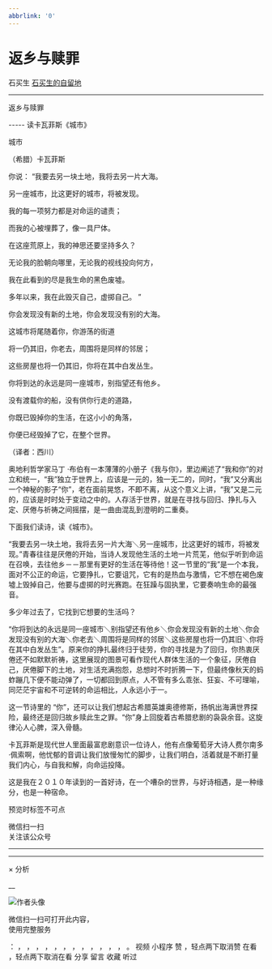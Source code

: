 ```yaml
---
abbrlink: '0'
---
```

#  返乡与赎罪

石买生  [ 石买生的自留地 ](javascript:void\(0\);)

__ _ _ _ _

返乡与赎罪

\-----  读卡瓦菲斯《城市》

城市

（希腊）卡瓦菲斯

你说：  “我要去另一块土地，我将去另一片大海。

另一座城市，比这更好的城市，将被发现。

我的每一项努力都是对命运的谴责；

而我的心被埋葬了，像一具尸体。

在这座荒原上，我的神思还要坚持多久？

无论我的脸朝向哪里，无论我的视线投向何方，

我在此看到的尽是我生命的黑色废墟。

多年以来，我在此毁灭自己，虚掷自己。  ”

你会发现没有新的土地，你会发现没有别的大海。

这城市将尾随着你，你游荡的街道

将一仍其旧，你老去，周围将是同样的邻居；

这些房屋也将一仍其旧，你将在其中白发丛生。

你将到达的永远是同一座城市，别指望还有他乡。

没有渡载你的船，没有供你行走的道路，

你既已毁掉你的生活，在这小小的角落，

你便已经毁掉了它，在整个世界。

（译者：西川）

奥地利哲学家马丁
·布伯有一本薄薄的小册子《我与你》，里边阐述了“我和你”的对立和统一，“我”独立于世界上，应该是一元的，独一无二的，同时，“我”又分离出一个神秘的影子“你”，老在面前晃悠，不即不离，从这个意义上讲，“我”又是二元的，应该是时时处于变动之中的。人存活于世界，就是在寻找与回归、挣扎与入定、厌倦与祈祷之间摇摆，是一曲由混乱到澄明的二重奏。

下面我们读诗，读《城市》。

“我要去另一块土地，我将去另一片大海＼另一座城市，比这更好的城市，将被发现。”青春往往是厌倦的开始，当诗人发现他生活的土地一片荒芜，他似乎听到命运在召唤，去往他乡－－那里有更好的生活在等待他！这一节里的“我”是一个本我，面对不公正的命运，它要挣扎，它要诅咒，它有的是热血与激情，它不想在褐色废墟上毁掉自己，他要与虚掷的时光赛跑。在狂躁与固执里，它要奏响生命的最强音。

多少年过去了，它找到它想要的生活吗？

“你将到达的永远是同一座城市＼别指望还有他乡＼你会发现没有新的土地＼你会发现没有别的大海＼你老去＼周围将是同样的邻居＼这些房屋也将一仍其旧＼你将在其中白发丛生”。原来你的挣扎最终归于徒劳，你的寻找是为了回归，你热衷厌倦还不如默默祈祷，这里展现的图景可看作现代人群体生活的一个象征，厌倦自己，厌倦脚下的土地，对生活充满抱怨，总想时不时折腾一下，但最终像秋天的蚂蚱蹦几下便不能动弹了，一切都回到原点，人不管有多么乖张、狂妄、不可理喻，同茫茫宇宙和不可逆转的命运相比，人永远小于一。

这一节诗里的
“你”，还可以让我们想起古希腊英雄奥德修斯，扬帆出海满世界探险，最终还是回归故乡赎此生之罪。“你”身上回旋着古希腊悲剧的袅袅余音。这旋律沁人心脾，深入骨髓。

卡瓦菲斯是现代世人里面最富悲剧意识一位诗人，他有点像葡萄牙大诗人费尔南多
·佩索啊，他忧郁的音调让我们放慢匆忙的脚步，让我们明白，活着就是不断打量我们内心，与自我和解，向命运投降。

这是我在２０１０年读到的一首好诗，在一个嘈杂的世界，与好诗相遇，是一种缘分，也是一种宿命。

  

预览时标签不可点

微信扫一扫  
关注该公众号





****



****



×  分析

__

![作者头像](http://mmbiz.qpic.cn/mmbiz_png/hVNLue76EhibricgkQZeT964ria54dgJkqVBX9ibyvn7PmGOltlupHdVshOibeQZDSypqiaIBNKdw8cwXfXfBZkPVgVg/0?wx_fmt=png)

微信扫一扫可打开此内容，  
使用完整服务

：  ，  ，  ，  ，  ，  ，  ，  ，  ，  ，  ，  ，  。  视频  小程序  赞  ，轻点两下取消赞  在看  ，轻点两下取消在看
分享  留言  收藏  听过

